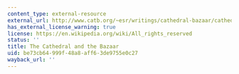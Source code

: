 ```yaml
---
content_type: external-resource
external_url: http://www.catb.org/~esr/writings/cathedral-bazaar/cathedral-bazaar/index.html
has_external_license_warning: true
license: https://en.wikipedia.org/wiki/All_rights_reserved
status: ''
title: The Cathedral and the Bazaar
uid: be73cb64-999f-48a8-aff6-3de9755e0c27
wayback_url: ''
---
```

